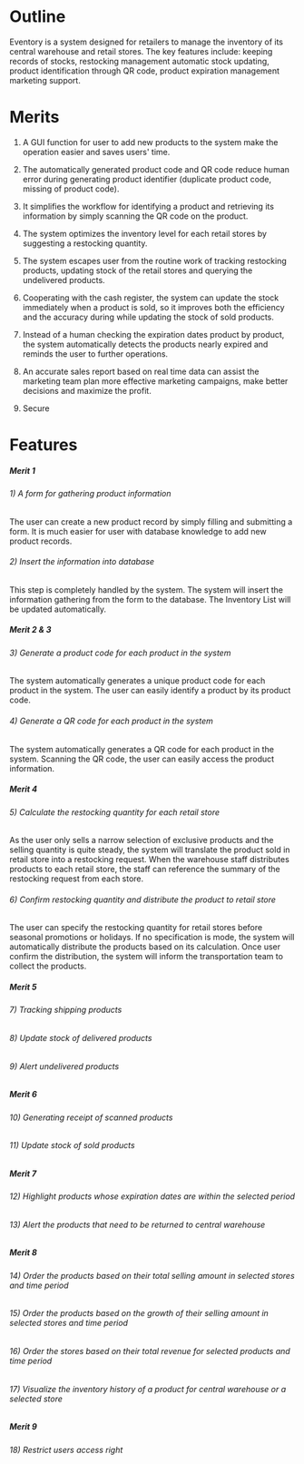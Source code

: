 # Outline
Eventory is a system designed for retailers to manage the inventory of its central warehouse and retail stores. The key features include: keeping records of stocks, restocking management automatic stock updating, product identification through QR code, product expiration management marketing support.

# Merits

1. A GUI function for user to add new products to the system make the operation easier and saves users' time.

2. The automatically generated product code and QR code reduce human error during generating product identifier (duplicate product code, missing of product code).

3. It simplifies the workflow for identifying a product and retrieving its information by simply scanning the QR code on the product.

4. The system optimizes the inventory level for each retail stores by suggesting a restocking quantity.

5. The system escapes user from the routine work of tracking restocking products, updating stock of the retail stores and querying the undelivered products.

6. Cooperating with the cash register, the system can update the stock immediately when a product is sold, so it improves both the efficiency and the accuracy during while updating the stock of sold products.

7. Instead of a human checking the expiration dates product by product, the system automatically detects the products nearly expired and reminds the user to further operations.

8. An accurate sales report based on real time data can assist the marketing team plan more effective marketing campaigns, make better decisions and maximize the profit.

9. Secure


# Features
##### Merit 1
###### 1) A form for gathering product information
The user can create a new product record by simply filling and submitting a form. It is much easier for user with database knowledge to add new product records.

###### 2) Insert the information into database
This step is completely handled by the system. The system will insert the information gathering from the form to the database. The Inventory List will be updated automatically.

##### Merit 2 & 3
###### 3) Generate a product code for each product in the system
The system automatically generates a unique product code for each product in the system. The user can easily identify a product by its product code.

###### 4) Generate a QR code for each product in the system
The system automatically generates a QR code for each product in the system. Scanning the QR code, the user can easily access the product information.

##### Merit 4
###### 5) Calculate the restocking quantity for each retail store
As the user only sells a narrow selection of exclusive products and the selling quantity is quite steady, the system will translate the product sold in retail store into a restocking request. When the warehouse staff distributes products to each retail store, the staff can reference the summary of the restocking request from each store.

###### 6) Confirm restocking quantity and distribute the product to retail store
The user can specify the restocking quantity for retail stores before seasonal promotions or holidays. If no specification is mode, the system will automatically distribute the products based on its calculation. Once user confirm the distribution, the system will inform the transportation team to collect the products.

##### Merit 5
###### 7) Tracking shipping products

###### 8) Update stock of delivered products

###### 9) Alert undelivered products

##### Merit 6

###### 10) Generating receipt of scanned products

###### 11) Update stock of sold products

##### Merit 7

###### 12) Highlight products whose expiration dates are within the selected period

###### 13) Alert the products that need to be returned to central warehouse

##### Merit 8

###### 14) Order the products based on their total selling amount in selected stores and time period

###### 15) Order the products based on the growth of their selling amount in selected stores and time period

###### 16) Order the stores based on their total revenue for selected products and time period

###### 17) Visualize the inventory history of a product for central warehouse or a selected store

##### Merit 9
###### 18) Restrict users access right
